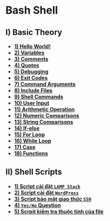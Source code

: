 # Bash Shell
## **I) Basic Theory**
- [**1) Hello World!**](https://github.com/QuocCuong97/Linux/blob/master/docs/Shell%20Scripts/01_Hello_World!.md)<br>
- [**2) Variables**](https://github.com/QuocCuong97/Linux/blob/master/docs/Shell%20Scripts/02_Variables.md)<br>
- [**3) Comments**](https://github.com/QuocCuong97/Linux/blob/master/docs/Shell%20Scripts/03_Comments.md)<br>
- [**4) Quotes**](https://github.com/QuocCuong97/Linux/blob/master/docs/Shell%20Scripts/04_Quotes.md)<br>
- [**5) Debugging**](https://github.com/QuocCuong97/Linux/blob/master/docs/Shell%20Scripts/05_Debugging.md)<br>
- [**6) Exit Codes**](https://github.com/QuocCuong97/Linux/blob/master/docs/Shell%20Scripts/06_Exit_Codes.md)<br>
- [**7) Command Arguments**](https://github.com/QuocCuong97/Linux/blob/master/docs/Shell%20Scripts/07_Command_Arguments.md)<br>
- [**8) Include Files**](https://github.com/QuocCuong97/Linux/blob/master/docs/Shell%20Scripts/08_Include_Files.md)<br>
- [**9) Shell Commands**](https://github.com/QuocCuong97/Linux/blob/master/docs/Shell%20Scripts/09_Shell_Commands.md)<br>
- [**10) User Input**](https://github.com/QuocCuong97/Linux/blob/master/docs/Shell%20Scripts/10_User_Input.md)<br>
- [**11) Arithmetic Operation**](https://github.com/QuocCuong97/Linux/blob/master/docs/Shell%20Scripts/11_Arithmetic_Operations.md)<br>
- [**12) Numeric Comparisons**](https://github.com/QuocCuong97/Linux/blob/master/docs/Shell%20Scripts/12_Numeric_Comparisons.md)<br>
- [**13) String Comparisons**](https://github.com/QuocCuong97/Linux/blob/master/docs/Shell%20Scripts/13_String_Comparisons.md)<br>
- [**14) If-else**](https://github.com/QuocCuong97/Linux/blob/master/docs/Shell%20Scripts/14_If-else.md)<br>
- [**15) For Loop**](https://github.com/QuocCuong97/Linux/blob/master/docs/Shell%20Scripts/15_For_Loop.md)<br>
- [**16) While Loop**](https://github.com/QuocCuong97/Linux/blob/master/docs/Shell%20Scripts/16_While_Loop.md)<br>
- [**17) Case**](https://github.com/QuocCuong97/Linux/blob/master/docs/Shell%20Scripts/17_Case.md)<br>
- [**18) Functions**](https://github.com/QuocCuong97/Linux/blob/master/docs/Shell%20Scripts/18_Functions.md)<br>
## **II) Shell Scripts**
- [**1) Script cài đặt `LAMP Stack`**](https://github.com/QuocCuong97/Linux/blob/master/docs/Shell%20Scripts/Scripts/01_Install_LAMP_by_Script.md)<br>
- [**2) Script cài đặt `WordPress`**](https://github.com/QuocCuong97/Linux/blob/master/docs/Shell%20Scripts/Scripts/02_Installation_WordPress_Script.md)<br>
- [**3) Script bảo mật giao thức `SSH`**](https://github.com/QuocCuong97/Linux/blob/master/docs/Shell%20Scripts/Scripts/03_Secure_SSH.md)<br>
- [**4) `Yes/No` Question**](https://github.com/QuocCuong97/Linux/blob/master/docs/Bash%20Shell/Scripts/04_Yes-No_Questions.md)
- [**5) Scrpit kiểm tra thuộc tính của file**](https://github.com/QuocCuong97/Linux/blob/master/docs/Bash%20Shell/Scripts/05_Test_File_Attribute.md)